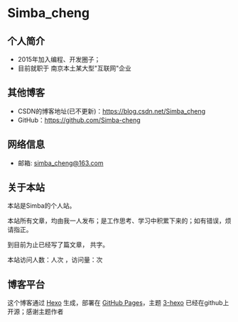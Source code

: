 # Simba_cheng

## 个人简介

* 2015年加入编程、开发圈子；
* 目前就职于 南京本土某大型"互联网"企业
    
## 其他博客

* CSDN的博客地址(已不更新)：https://blog.csdn.net/Simba_cheng
* GitHub：https://github.com/Simba-cheng

## 网络信息

* 邮箱: simba_cheng@163.com

## 关于本站

本站是Simba的个人站。

本站所有文章，均由我一人发布；是工作思考、学习中积累下来的；如有错误，烦请指正。

到目前为止已经写了<code class="article_number"></code>篇文章， 共<code class="site_word_count"></code>字。

本站访问人数：<code class="site_uv"></code>人次 ，访问量：<code class="site_pv"></code>次

## 博客平台

这个博客通过 [Hexo](https://hexo.io/) 生成，部署在 [GitHub Pages](https://pages.github.com/)，主题 [3-hexo](https://github.com/yelog/hexo-theme-3-hexo) 已经在github上开源；感谢主题作者